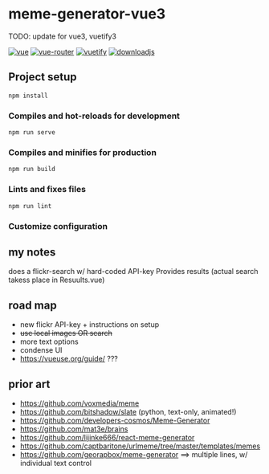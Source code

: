 # meme-generator-vue3

TODO: update for vue3, vuetify3

[![vue](https://img.shields.io/badge/vue-2.6.14-4FC08D)](https://www.npmjs.com/package/vue/v/2.6.14)
[![vue-router](https://img.shields.io/badge/vue--router-3.5.1-brightgreen)](https://www.npmjs.com/package/vue-router/v/3.5.1)
[![vuetify](https://img.shields.io/badge/vuetify-2.6.0-1867C0)](https://www.npmjs.com/package/vuetify/v/2.6.5)
[![downloadjs](https://img.shields.io/badge/downloadjs-1.4.7-F7DF1E)](https://www.npmjs.com/package/downloadjs/v/1.4.7)

## Project setup
```
npm install
```

### Compiles and hot-reloads for development
```
npm run serve
```

### Compiles and minifies for production
```
npm run build
```

### Lints and fixes files
```
npm run lint
```

### Customize configuration


## my notes

does a flickr-search w/ hard-coded API-key
Provides results (actual search takess place in Resuults.vue)


## road map

- new flickr API-key + instructions on setup
- ~~use local images OR search~~
- more text options
- condense UI
- https://vueuse.org/guide/ ???


## prior art

- https://github.com/voxmedia/meme
- https://github.com/bitshadow/slate (python, text-only, animated!)
- https://github.com/developers-cosmos/Meme-Generator
- https://github.com/mat3e/brains
- https://github.com/lijinke666/react-meme-generator
- https://github.com/captbaritone/urlmeme/tree/master/templates/memes
- https://github.com/georapbox/meme-generator ==> multiple lines, w/ individual text control